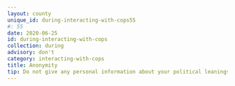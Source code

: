 ```yaml
---
layout: county 
unique_id: during-interacting-with-cops55
#: 55
date: 2020-06-25
id: during-interacting-with-cops
collection: during
advisory: don't
category: interacting-with-cops
title: Anonymity
tip: Do not give any personal information about your political leanings, any organization you're with, etc.
---
```

